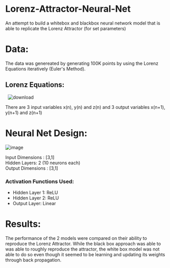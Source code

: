 # Lorenz-Attractor-Neural-Net
An attempt to build a whitebox and blackbox neural network model that is able to replicate the Lorenz Attractor (for set parameters)

# Data:
  The data was genereated by generating 100K points by using the Lorenz Equations iteratively (Euler's Method). 
  ## Lorenz Equations:
  &nbsp; ![download](https://user-images.githubusercontent.com/90332850/197321876-33839ba3-ab50-4dd3-99fb-2c00c20f31e2.png)
  
  There are 3 input variables x(n), y(n) and z(n) and 3 output variables x(n+1), y(n+1) and z(n+1)
  
# Neural Net Design:
  ![image](https://user-images.githubusercontent.com/90332850/197322148-d72e27c9-62a3-47da-9eb6-09e8929d922c.png)
  
  Input Dimensions : [3,1]  
  Hidden Layers: 2 (10 neurons each)  
  Output Dimensions : [3,1]  
  
  ### Activation Functions Used:
  * Hidden Layer 1: ReLU
  * Hidden Layer 2: ReLU
  * Output Layer: Linear
  
 # Results:
 
 The performance of the 2 models were compared on their ability to reproduce the Lorenz Attractor. While the black box approach was able to was able to roughly 
 reproduce the attractor, the white box model was not able to do so even though it seemed to be learning and updating its weights through back propagation.
